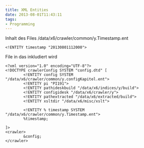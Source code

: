 ```yaml
---
title: XML Entities
date: 2013-08-01T11:43:11
tags: 
- Programming
---
```


Inhalt des Files /data/x6/crawler/common/y.Timestamp.ent

    <!ENTITY timestamp "20130801112000">

File in das inkludiert wird

~~~
<?xml version="1.0" encoding="UTF-8"?>
<!DOCTYPE crawlerConfig SYSTEM "config.dtd" [
        <!ENTITY config SYSTEM "/data/x6/crawler/common/y.configKapitel.ent">
        <!ENTITY pi "PI191">
        <!ENTITY pathideskbuild "/data/x6/indices/y/build">
        <!ENTITY configidesk "/data/x6/crawler/y">
        <!ENTITY pathextracted "/data/x6/extracted/build">
        <!ENTITY xsltdir "/data/x6/misc/xslt">

        <!ENTITY % timestamp SYSTEM "/data/x6/crawler/common/y.Timestamp.ent">
        %timestamp;

]>
<crawler>
        &config;
</crawler>
~~~

